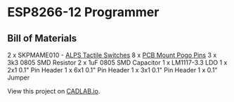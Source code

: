 # ESP8266-12 Programmer

## Bill of Materials

2 x SKPMAME010 - [ALPS Tactile Switches](https://www.aliexpress.com/item/Free-Shipping-10pcs-6-6-5mm-SMD-Tactile-Push-Button-Tact-Switch-Silent-Switch-for-PCB/32432378759.html)
8 x [PCB Mount Pogo Pins](https://www.aliexpress.com/item/3-0-14-2mm-male-spring-loaded-PCB-mount-pogo-pin-connector-for-electronic-products/32814651096.html)
3 x 3k3 0805 SMD Resistor
2 x 1uF 0805 SMD Capacitor
1 x LM1117-3.3 LDO
1 x 2x1 0.1" Pin Header
1 x 6x1 0.1" Pin Header
1 x 3x1 0.1" Pin Header
1 x 0.1" Jumper

View this project on [CADLAB.io](https://cadlab.io/node/854). 

